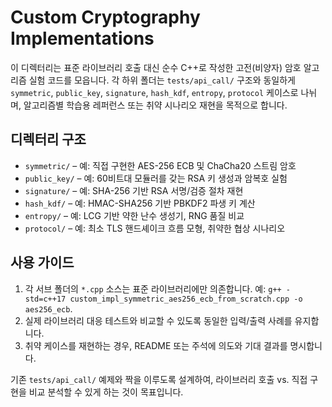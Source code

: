 # Custom Cryptography Implementations

이 디렉터리는 표준 라이브러리 호출 대신 순수 C++로 작성한 고전(비양자) 암호 알고리즘 실험 코드를 모읍니다. 각 하위 폴더는 `tests/api_call/` 구조와 동일하게 `symmetric`, `public_key`, `signature`, `hash_kdf`, `entropy`, `protocol` 케이스로 나뉘며, 알고리즘별 학습용 레퍼런스 또는 취약 시나리오 재현을 목적으로 합니다.

## 디렉터리 구조
- `symmetric/` – 예: 직접 구현한 AES-256 ECB 및 ChaCha20 스트림 암호
- `public_key/` – 예: 60비트대 모듈러를 갖는 RSA 키 생성과 암복호 실험
- `signature/` – 예: SHA-256 기반 RSA 서명/검증 절차 재현
- `hash_kdf/` – 예: HMAC-SHA256 기반 PBKDF2 파생 키 계산
- `entropy/` – 예: LCG 기반 약한 난수 생성기, RNG 품질 비교
- `protocol/` – 예: 최소 TLS 핸드셰이크 흐름 모형, 취약한 협상 시나리오

## 사용 가이드
1. 각 서브 폴더의 `*.cpp` 소스는 표준 라이브러리에만 의존합니다. 예: `g++ -std=c++17 custom_impl_symmetric_aes256_ecb_from_scratch.cpp -o aes256_ecb`.
2. 실제 라이브러리 대응 테스트와 비교할 수 있도록 동일한 입력/출력 사례를 유지합니다.
3. 취약 케이스를 재현하는 경우, README 또는 주석에 의도와 기대 결과를 명시합니다.

기존 `tests/api_call/` 예제와 짝을 이루도록 설계하여, 라이브러리 호출 vs. 직접 구현을 비교 분석할 수 있게 하는 것이 목표입니다.
